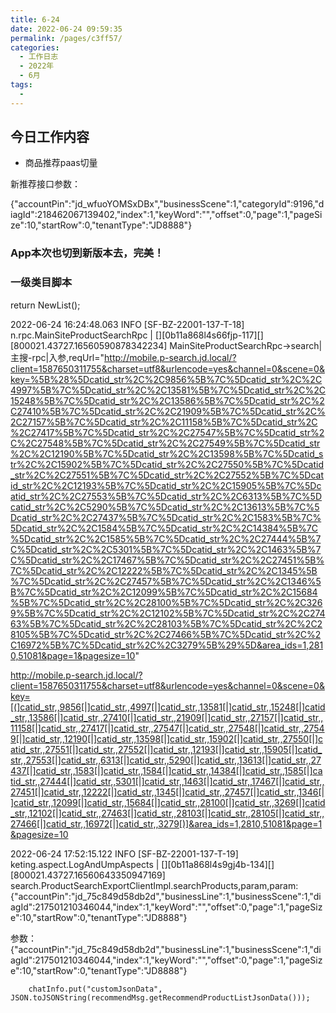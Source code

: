```yaml
---
title: 6-24
date: 2022-06-24 09:59:35
permalink: /pages/c3ff57/
categories:
  - 工作日志
  - 2022年
  - 6月
tags:
  - 
---
```

## 今日工作内容
- 商品推荐paas切量

新推荐接口参数：

{"accountPin":"jd_wfuoYOMSxDBx","businessScene":1,"categoryId":9196,"diagId":218462067139402,"index":1,"keyWord":"","offset":0,"page":1,"pageSize":10,"startRow":0,"tenantType":"JD8888"}


### App本次也切到新版本去，完美！


### 一级类目脚本
return NewList();


2022-06-24 16:24:48.063 INFO  [SF-BZ-22001-137-T-18] n.rpc.MainSiteProductSearchRpc | [][0b11a868l4s66fjp-117][][800021.43727.16560590878342234] MainSiteProductSearchRpc->search|主搜-rpc|入参,reqUrl="http://mobile.p-search.jd.local/?client=1587650311755&charset=utf8&urlencode=yes&channel=0&scene=0&key=%5B%28%5Dcatid_str%2C%2C9856%5B%7C%5Dcatid_str%2C%2C4997%5B%7C%5Dcatid_str%2C%2C13581%5B%7C%5Dcatid_str%2C%2C15248%5B%7C%5Dcatid_str%2C%2C13586%5B%7C%5Dcatid_str%2C%2C27410%5B%7C%5Dcatid_str%2C%2C21909%5B%7C%5Dcatid_str%2C%2C27157%5B%7C%5Dcatid_str%2C%2C11158%5B%7C%5Dcatid_str%2C%2C27417%5B%7C%5Dcatid_str%2C%2C27547%5B%7C%5Dcatid_str%2C%2C27548%5B%7C%5Dcatid_str%2C%2C27549%5B%7C%5Dcatid_str%2C%2C12190%5B%7C%5Dcatid_str%2C%2C13598%5B%7C%5Dcatid_str%2C%2C15902%5B%7C%5Dcatid_str%2C%2C27550%5B%7C%5Dcatid_str%2C%2C27551%5B%7C%5Dcatid_str%2C%2C27552%5B%7C%5Dcatid_str%2C%2C12193%5B%7C%5Dcatid_str%2C%2C15905%5B%7C%5Dcatid_str%2C%2C27553%5B%7C%5Dcatid_str%2C%2C6313%5B%7C%5Dcatid_str%2C%2C5290%5B%7C%5Dcatid_str%2C%2C13613%5B%7C%5Dcatid_str%2C%2C27437%5B%7C%5Dcatid_str%2C%2C1583%5B%7C%5Dcatid_str%2C%2C1584%5B%7C%5Dcatid_str%2C%2C14384%5B%7C%5Dcatid_str%2C%2C1585%5B%7C%5Dcatid_str%2C%2C27444%5B%7C%5Dcatid_str%2C%2C5301%5B%7C%5Dcatid_str%2C%2C1463%5B%7C%5Dcatid_str%2C%2C17467%5B%7C%5Dcatid_str%2C%2C27451%5B%7C%5Dcatid_str%2C%2C12222%5B%7C%5Dcatid_str%2C%2C1345%5B%7C%5Dcatid_str%2C%2C27457%5B%7C%5Dcatid_str%2C%2C1346%5B%7C%5Dcatid_str%2C%2C12099%5B%7C%5Dcatid_str%2C%2C15684%5B%7C%5Dcatid_str%2C%2C28100%5B%7C%5Dcatid_str%2C%2C3269%5B%7C%5Dcatid_str%2C%2C12102%5B%7C%5Dcatid_str%2C%2C27463%5B%7C%5Dcatid_str%2C%2C28103%5B%7C%5Dcatid_str%2C%2C28105%5B%7C%5Dcatid_str%2C%2C27466%5B%7C%5Dcatid_str%2C%2C16972%5B%7C%5Dcatid_str%2C%2C3279%5B%29%5D&area_ids=1,2810,51081&page=1&pagesize=10"




http://mobile.p-search.jd.local/?client=1587650311755&charset=utf8&urlencode=yes&channel=0&scene=0&key=[(]catid_str,,9856[|]catid_str,,4997[|]catid_str,,13581[|]catid_str,,15248[|]catid_str,,13586[|]catid_str,,27410[|]catid_str,,21909[|]catid_str,,27157[|]catid_str,,11158[|]catid_str,,27417[|]catid_str,,27547[|]catid_str,,27548[|]catid_str,,27549[|]catid_str,,12190[|]catid_str,,13598[|]catid_str,,15902[|]catid_str,,27550[|]catid_str,,27551[|]catid_str,,27552[|]catid_str,,12193[|]catid_str,,15905[|]catid_str,,27553[|]catid_str,,6313[|]catid_str,,5290[|]catid_str,,13613[|]catid_str,,27437[|]catid_str,,1583[|]catid_str,,1584[|]catid_str,,14384[|]catid_str,,1585[|]catid_str,,27444[|]catid_str,,5301[|]catid_str,,1463[|]catid_str,,17467[|]catid_str,,27451[|]catid_str,,12222[|]catid_str,,1345[|]catid_str,,27457[|]catid_str,,1346[|]catid_str,,12099[|]catid_str,,15684[|]catid_str,,28100[|]catid_str,,3269[|]catid_str,,12102[|]catid_str,,27463[|]catid_str,,28103[|]catid_str,,28105[|]catid_str,,27466[|]catid_str,,16972[|]catid_str,,3279[)]&area_ids=1,2810,51081&page=1&pagesize=10



2022-06-24 17:52:15.122 INFO  [SF-BZ-22001-137-T-19] keting.aspect.LogAndUmpAspects | [][0b11a868l4s9gj4b-134][][800021.43727.16560643350947169] search.ProductSearchExportClientImpl.searchProducts,param,param:{"accountPin":"jd_75c849d58db2d","businessLine":1,"businessScene":1,"diagId":217501210346044,"index":1,"keyWord":"","offset":0,"page":1,"pageSize":10,"startRow":0,"tenantType":"JD8888"}



参数：
{"accountPin":"jd_75c849d58db2d","businessLine":1,"businessScene":1,"diagId":217501210346044,"index":1,"keyWord":"","offset":0,"page":1,"pageSize":10,"startRow":0,"tenantType":"JD8888"}

        chatInfo.put("customJsonData", JSON.toJSONString(recommendMsg.getRecommendProductListJsonData()));



